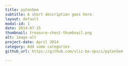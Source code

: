 ```yaml
---
title: pyConSem
subtitle: A short description goes here. 
layout: default
modal-id: 1
date: 2014-07-15
thumbnail: treasure-chest-thumbnail.png
alt: image-alt
project-date: April 2014
category: Add some categories
github_url: https://github.com/vliz-be-opsci/pyConSem

---
```

